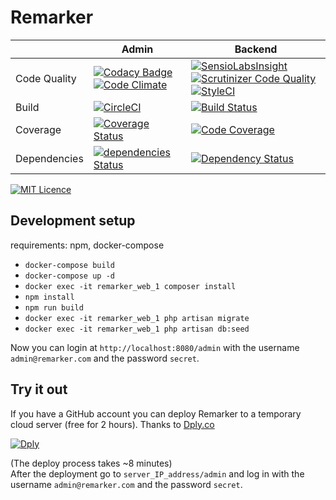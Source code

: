 # Remarker  

| | Admin | Backend |
|--------|-------|---------|
|Code Quality|[![Codacy Badge](https://api.codacy.com/project/badge/Grade/8ffb76d1ea2044f38272692833a40c1b)](https://www.codacy.com/app/nadapapa/remarker?utm_source=github.com&amp;utm_medium=referral&amp;utm_content=bigfish-hu/remarker&amp;utm_campaign=Badge_Grade) [![Code Climate](https://codeclimate.com/github/bigfish-hu/remarker/badges/gpa.svg)](https://codeclimate.com/github/bigfish-hu/remarker) |[![SensioLabsInsight](https://insight.sensiolabs.com/projects/5672bd1c-eaa1-4424-92bc-4cfd4cebfb2b/small.png)](https://insight.sensiolabs.com/projects/5672bd1c-eaa1-4424-92bc-4cfd4cebfb2b) [![Scrutinizer Code Quality](https://scrutinizer-ci.com/g/bigfish-hu/remarker/badges/quality-score.png?b=master)](https://scrutinizer-ci.com/g/bigfish-hu/remarker/?branch=master) [![StyleCI](https://styleci.io/repos/57279861/shield?branch=master)](https://styleci.io/repos/57279861)
|Build      | [![CircleCI](https://circleci.com/gh/bigfish-hu/remarker/tree/master.svg?style=svg)](https://circleci.com/gh/bigfish-hu/remarker/tree/master) |[![Build Status](https://travis-ci.org/bigfish-hu/remarker.svg?branch=master)](https://travis-ci.org/bigfish-hu/remarker)|
|Coverage   | [![Coverage Status](https://coveralls.io/repos/github/bigfish-hu/remarker/badge.svg)](https://coveralls.io/github/bigfish-hu/remarker) |[![Code Coverage](https://scrutinizer-ci.com/g/bigfish-hu/remarker/badges/coverage.png?b=master)](https://scrutinizer-ci.com/g/bigfish-hu/remarker/?branch=master)| 
|Dependencies|[![dependencies Status](https://david-dm.org/bigfish-hu/remarker/status.svg?path=admin)](https://david-dm.org/bigfish-hu/remarker?path=admin)|[![Dependency Status](https://www.versioneye.com/user/projects/5908d9bf82470b0069c268f6/badge.svg?style=flat-square)](https://www.versioneye.com/user/projects/5908d9bf82470b0069c268f6)|

[![MIT Licence](https://badges.frapsoft.com/os/mit/mit.svg?v=103)](https://github.com/bigfish-hu/remarker/blob/master/LICENSE)

## Development setup  

  requirements: npm, docker-compose  

- `docker-compose build`
- `docker-compose up -d`
- `docker exec -it remarker_web_1 composer install`
- `npm install`
- `npm run build`  
- `docker exec -it remarker_web_1 php artisan migrate`  
- `docker exec -it remarker_web_1 php artisan db:seed`

Now you can login at `http://localhost:8080/admin` with the username `admin@remarker.com` and the password `secret`.  

## Try it out  
If you have a GitHub account you can deploy Remarker to a temporary cloud server (free for 2 hours). Thanks to [Dply.co](https://dply.co/)
  
[![Dply](https://dply.co/b.svg)](https://dply.co/b/DMNqhtCG) 
  
(The deploy process takes ~8 minutes)  
After the deployment go to `server_IP_address/admin` and log in with the username `admin@remarker.com` and the password `secret`.  
